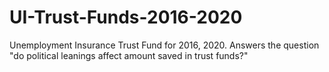 # UI-Trust-Funds-2016-2020
Unemployment Insurance Trust Fund for 2016, 2020. Answers the question "do political leanings affect amount saved in trust funds?"

